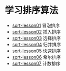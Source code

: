 学习排序算法
======================

- [sort-lesson01](sort-lesson01) 冒泡排序
- [sort-lesson02](sort-lesson02) 插入排序
- [sort-lesson03](sort-lesson03) 选择排序
- [sort-lesson04](sort-lesson04) 归并排序
- [sort-lesson05](sort-lesson05) 快速排序
- [sort-lesson06](sort-lesson06) 希尔排序
- [sort-lesson07](sort-lesson07) 计数排序